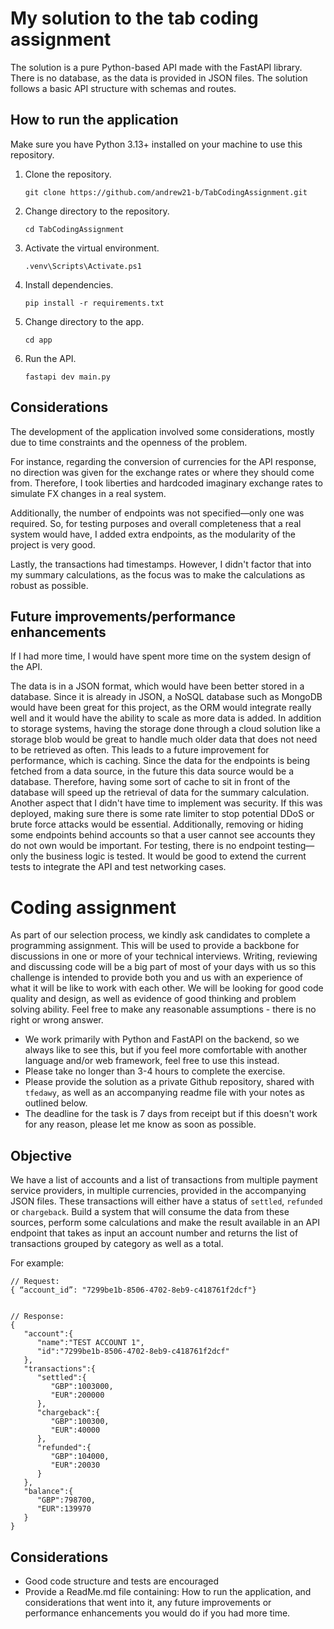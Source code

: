 # My solution to the tab coding assignment

The solution is a pure Python-based API made with the FastAPI library. There is no database, as the data is provided in JSON files. The solution follows a basic API structure with schemas and routes.

## How to run the application

Make sure you have Python 3.13+ installed on your machine to use this repository.

1. Clone the repository.
   ```
   git clone https://github.com/andrew21-b/TabCodingAssignment.git
   ```

2. Change directory to the repository.
   ```
   cd TabCodingAssignment
   ```
3. Activate the virtual environment.
   ```
   .venv\Scripts\Activate.ps1
   ```
4. Install dependencies.
   ```
   pip install -r requirements.txt
   ```
5. Change directory to the app.
   ```
   cd app
   ```
6. Run the API.
   ```
   fastapi dev main.py
   ```

## Considerations

The development of the application involved some considerations, mostly due to time constraints and the openness of the problem.

For instance, regarding the conversion of currencies for the API response, no direction was given for the exchange rates or where they should come from. Therefore, I took liberties and hardcoded imaginary exchange rates to simulate FX changes in a real system.

Additionally, the number of endpoints was not specified—only one was required. So, for testing purposes and overall completeness that a real system would have, I added extra endpoints, as the modularity of the project is very good.

Lastly, the transactions had timestamps. However, I didn't factor that into my summary calculations, as the focus was to make the calculations as robust as possible.

## Future improvements/performance enhancements

If I had more time, I would have spent more time on the system design of the API.

The data is in a JSON format, which would have been better stored in a database. Since it is already in JSON, a NoSQL database such as MongoDB would have been great for this project, as the ORM would integrate really well and it would have the ability to scale as more data is added. In addition to storage systems, having the storage done through a cloud solution like a storage blob would be great to handle much older data that does not need to be retrieved as often. This leads to a future improvement for performance, which is caching. Since the data for the endpoints is being fetched from a data source, in the future this data source would be a database. Therefore, having some sort of cache to sit in front of the database will speed up the retrieval of data for the summary calculation. Another aspect that I didn't have time to implement was security. If this was deployed, making sure there is some rate limiter to stop potential DDoS or brute force attacks would be essential. Additionally, removing or hiding some endpoints behind accounts so that a user cannot see accounts they do not own would be important. For testing, there is no endpoint testing—only the business logic is tested. It would be good to extend the current tests to integrate the API and test networking cases.





# Coding assignment
As part of our selection process, we kindly ask candidates to complete a programming assignment. This will be used to provide a backbone for discussions in one or more of your technical interviews. Writing, reviewing and discussing code will be a big part of most of your days with us so this challenge is intended to provide both you and us with an experience of what it will be like to work with each other. We will be looking for good code quality and design, as well as evidence of good thinking and problem solving ability. Feel free to make any reasonable assumptions - there is no right or wrong answer. 
- We work primarily with Python and FastAPI on the backend, so we always like to see this, but if you feel more comfortable with another language and/or web framework, feel free to use this instead. 
- Please take no longer than 3-4 hours to complete the exercise.
- Please provide the solution as a private Github repository, shared with `tfedawy`, as well as an accompanying readme file with your notes as outlined below.
- The deadline for the task is 7 days from receipt but if this doesn't work for any reason, please let me know as soon as possible.
				
## Objective


We have a list of accounts and a list of transactions from multiple payment service providers, in multiple currencies, provided in the accompanying JSON files. These transactions will either have a status of `settled`, `refunded` or `chargeback`. 
Build a system that will consume the data from these sources, perform some calculations and make the result available in an API endpoint that takes as input an account number and returns the list of transactions grouped by category as well as a total.


For example:
```
// Request:
{ “account_id”: "7299be1b-8506-4702-8eb9-c418761f2dcf"}


// Response:
{
   "account":{
      "name":"TEST ACCOUNT 1",
      "id":"7299be1b-8506-4702-8eb9-c418761f2dcf"
   },
   "transactions":{
      "settled":{
         "GBP":1003000,
         "EUR":200000
      },
      "chargeback":{
         "GBP":100300,
         "EUR":40000
      },
      "refunded":{
         "GBP":104000,
         "EUR":20030
      }
   },
   "balance":{
      "GBP":798700,
      "EUR":139970
   }
}
```


## Considerations
* Good code structure and tests are encouraged
* Provide a ReadMe.md file containing: How to run the application, and considerations that went into it, any future improvements or performance enhancements you would do if you had more time.





